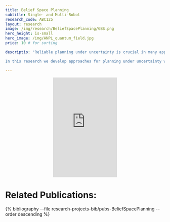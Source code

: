 ```yaml
---
title: Belief Space Planning
subtitle: Single- and Multi-Robot
research_code: ABC125
layout: research
image: /img/research/BeliefSpacePlanning/GBS.png
hero_height: is-small
hero_image: /img/ANPL_quantum_field.jpg 
price: 10 # for sorting 

descriptio: "Reliable planning under uncertainty is crucial in many application endeavors in which the platform operates in full or partial autonomy, such as autonomous navigation and exploration, monitoring, surveillance and robotic surgery. Autonomous operation in complex unknown scenarios involves a deep intertwining of estimation and planning capabilities. The agent has to fuse sensor measurements in order to infer its state and to build a model of the surrounding environment. Moreover, accomplishing given goals with high accuracy and robustness requires accounting for different sources of uncertainty within motion planning. Consequently, planning should be done in the belief space, a problem also known as partially observable Markov decision process (POMDP).

In this research we develop approaches for planning under uncertainty when the environment model in which the platform operates is unknown or uncertain, and in lack of sources of absolute information (e.g. no GPS). We represent the agent state and the state of the surrounding environment within the belief space, and investigate approaches for planning in the continuous domain."

---
```


<!-- add  youtube and bibliography Here-->

<div style="display: flex; justify-content: center;">
    <iframe width="40%" height="315" src="https://www.youtube.com/embed/9e8pflrSj_o" frameborder="0" allow="accelerometer; autoplay; clipboard-write; encrypted-media; gyroscope; picture-in-picture" allowfullscreen></iframe>
</div>



# Related Publications: 
{% bibliography --file research-projects-bib/pubs-BeliefSpacePlanning --order descending %}


